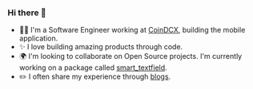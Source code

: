 ### Hi there 👋

- 🧑‍💻 I'm a Software Engineer working at [CoinDCX](https://coindcx.com/), building the mobile application.
- ✨ I love building amazing products through code.
- 🌍 I'm looking to collaborate on Open Source projects. I'm currently working on a package called [smart_textfield](https://github.com/Yogi-7y/Project-Y/tree/main/packages/smart_textfield).
- ✏️ I often share my experience through [blogs](https://yogi-7y.medium.com/).
